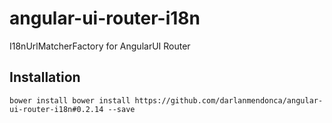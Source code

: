 angular-ui-router-i18n
======================

I18nUrlMatcherFactory for AngularUI Router

Installation
------------
```
bower install bower install https://github.com/darlanmendonca/angular-ui-router-i18n#0.2.14 --save
```
